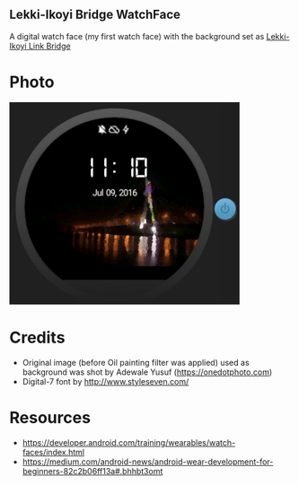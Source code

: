 ## Lekki-Ikoyi Bridge WatchFace

A digital watch face (my first watch face) with the background set as [Lekki-Ikoyi Link Bridge](https://en.wikipedia.org/wiki/Lekki-Ikoyi_Link_Bridge)  

# Photo
![](/img/watch-face.png)

# Credits
  * Original image (before Oil painting filter was applied) used as background was shot by Adewale Yusuf (https://onedotphoto.com)  
  * Digital-7 font by http://www.styleseven.com/

# Resources
  * https://developer.android.com/training/wearables/watch-faces/index.html
  * https://medium.com/android-news/android-wear-development-for-beginners-82c2b06ff13a#.bhhbt3omt
